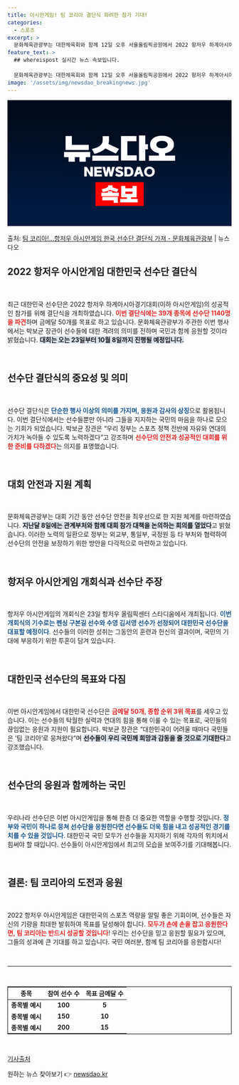 ```yaml
---
title: 아시안게임! 팀 코리아 결단식 화려한 참가 기대!
categories:
  - 스포츠
excerpt: >
  문화체육관광부는 대한체육회와 함께 12일 오후 서울올림픽공원에서 2022 항저우 하계아시아경기대회(이하 아시…
feature_text: >
  ## whereispost 실시간 뉴스 속보입니다.

  문화체육관광부는 대한체육회와 함께 12일 오후 서울올림픽공원에서 2022 항저우 하계아시아경기대회(이하 아시…
image: '/assets/img/newsdao_breakingnews.jpg'
---
```


![뉴스다오 속보](/assets/img/newsdao_breakingnews.jpg)

<p>출처: <a href="https://newsdao.kr/1921" rel="dofollow">팀 코리아!…항저우 아시안게임 한국 선수단 결단식 가져 - 문화체육관광부</a> | 뉴스다오</p>

<h2 data-ke-size="size26">2022 항저우 아시안게임 대한민국 선수단 결단식</h2>

<p data-ke-size="size16">&nbsp;</p>

최근 대한민국 선수단은 2022 항저우 하계아시아경기대회(이하 아시안게임)의 성공적인 참가를 위해 결단식을 개최하였습니다. <b><span style="color: #ee2323;">이번 결단식에는 39개 종목에 선수단 1140명을 파견</span></b>하며 금메달 50개를 목표로 하고 있습니다. 문화체육관광부가 주관한 이번 행사에서는 박보균 장관이 선수들에 대한 격려의 의미를 전하며 국민과 함께 응원할 것이라 밝혔습니다. <b><span style="background-color: #21538527;">대회는 오는 23일부터 10월 8일까지 진행될 예정입니다.</span></b>

<p data-ke-size="size16">&nbsp;</p>

<h2 data-ke-size="size26">선수단 결단식의 중요성 및 의미</h2>

<p data-ke-size="size16">&nbsp;</p>

선수단 결단식은 <b><span style="color: #1a5490;">단순한 행사 이상의 의미를 가지며, 응원과 감사의 상징</span></b>으로 활용됩니다. 이번 결단식에서는 선수들뿐만 아니라 그들을 지지하는 국민의 마음을 하나로 모으는 기회가 되었습니다. 박보균 장관은 “우리 정부는 스포츠 정책 전반에 자유와 연대의 가치가 녹아들 수 있도록 노력하겠다”고 강조하며 <b><span style="color: #ee2323;">선수단의 안전과 성공적인 대회를 위한 준비를 다하겠다</span></b>는 의지를 표명했습니다. 

<p data-ke-size="size16">&nbsp;</p>

<h2 data-ke-size="size26">대회 안전과 지원 계획</h2>

<p data-ke-size="size16">&nbsp;</p>

문화체육관광부는 대회 기간 동안 선수단 안전을 최우선으로 한 지원 체계를 마련하였습니다. <b><span style="background-color: #21538527;">지난달 8일에는 관계부처와 함께 대회 참가 대책을 논의하는 회의를 열었다</span></b>고 밝혔습니다. 이러한 노력의 일환으로 정부는 외교부, 통일부, 국정원 등 타 부처와 협력하여 선수단의 안전을 보장하기 위한 방안을 다각적으로 마련하고 있습니다. 

<p data-ke-size="size16">&nbsp;</p>

<h2 data-ke-size="size26">항저우 아시안게임 개회식과 선수단 주장</h2>

<p data-ke-size="size16">&nbsp;</p>

항저우 아시안게임의 개회식은 23일 항저우 올림픽센터 스타디움에서 개최됩니다. <b><span style="color: #1a5490;">이번 개회식의 기수로는 펜싱 구본길 선수와 수영 김서영 선수가 선정되어 대한민국 선수단을 대표할 예정이다</span></b>. 선수들의 이러한 성취는 그동안의 훈련과 헌신의 결과이며, 국민의 기대에 부응하기 위한 투혼이 담겨 있습니다. 

<p data-ke-size="size16">&nbsp;</p>

<h2 data-ke-size="size26">대한민국 선수단의 목표와 다짐</h2>

<p data-ke-size="size16">&nbsp;</p>

이번 아시안게임에서 대한민국 선수단은 <b><span style="color: #ee2323;">금메달 50개, 종합 순위 3위 목표</span></b>를 세우고 있습니다. 이는 선수들의 탁월한 실력과 연대의 힘을 통해 이룰 수 있는 목표로, 국민들의 끊임없는 응원과 지원이 필요합니다. 박보균 장관은 “대한민국이 어려울 때마다 국민들은 ‘팀 코리아’로 뭉쳐왔다”며 <b><span style="background-color: #21538527;">선수들이 우리 국민께 희망과 감동을 줄 것으로 기대한다</span></b>고 강조했습니다.

<p data-ke-size="size16">&nbsp;</p>

<h2 data-ke-size="size26">선수단의 응원과 함께하는 국민</h2>

<p data-ke-size="size16">&nbsp;</p>

우리나라 선수단은 이번 아시안게임을 통해 한층 더 중요한 역할을 수행할 것입니다. <b><span style="color: #1a5490;">정부와 국민이 하나로 뭉쳐 선수단을 응원한다면 선수들도 더욱 힘을 내고 성공적인 경기를 치를 수 있을 것입니다</span></b>. 대한민국 국민 모두가 선수들을 지지하기 위해 각자의 위치에서 힘써야 할 때입니다. 선수들이 아시안게임에서 최고의 모습을 보여주기를 기대해봅니다.

<p data-ke-size="size16">&nbsp;</p>

<h2 data-ke-size="size26">결론: 팀 코리아의 도전과 응원</h2>

<p data-ke-size="size16">&nbsp;</p>

2022 항저우 아시안게임은 대한민국의 스포츠 역량을 알릴 좋은 기회이며, 선수들은 자신의 기량을 최대한 발휘하여 목표를 달성해야 합니다. <b><span style="color: #ee2323;">모두가 손에 손을 잡고 응원한다면, 팀 코리아는 반드시 성공할 것입니다</span></b>! 우리는 선수단을 믿고 응원할 필요가 있으며, 그들의 성과에 큰 기대를 하고 있습니다. 국민 여러분, 함께 팀 코리아를 응원합시다!

<p data-ke-size="size16">&nbsp;</p>

<hr>

<p data-ke-size="size16">&nbsp;</p>

<table style="border: 1px solid black; width: 100%;">
    <thead>
        <tr>
            <th style="text-align: center;">종목</th>
            <th style="text-align: center;">참여 선수 수</th>
            <th style="text-align: center;">목표 금메달 수</th>
        </tr>
    </thead>
    <tbody>
        <tr>
            <td style="text-align: center; height: 17px;"><b>종목별 예시</b></td>
            <td style="text-align: center; height: 17px;"><b>100</b></td>
            <td style="text-align: center; height: 17px;"><b>5</b></td>
        </tr>
        <tr>
            <td style="text-align: center; height: 17px;"><b>종목별 예시</b></td>
            <td style="text-align: center; height: 17px;"><b>150</b></td>
            <td style="text-align: center; height: 17px;"><b>10</b></td>
        </tr>
        <tr>
            <td style="text-align: center; height: 17px;"><b>종목별 예시</b></td>
            <td style="text-align: center; height: 17px;"><b>200</b></td>
            <td style="text-align: center; height: 17px;"><b>15</b></td>
        </tr>
    </tbody>
</table>

<p data-ke-size="size16">&nbsp;</p>

<a href="https://newsdao.kr/1921">기사출처</a> 

원하는 뉴스 찾아보기 👉 <a href="https://newsdao.kr" rel="dofollow">newsdao.kr</a>


